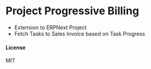 # Project Progressive Billing

- Extension to ERPNext Project
- Fetch Tasks to Sales Invoice based on Task Progress

#### License

MIT
